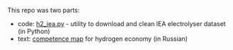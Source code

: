 This repo was two parts:

- code: [h2_iea.py](h2_iea.py) - utility to download and clean IEA electrolyser dataset (in Python)
- text: [competence map](https://github.com/epogrebnyak/h2/blob/main/h2_knowledge_map_ru.md) for hydrogen economy (in Russian)
